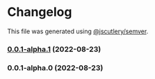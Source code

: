 # Changelog

This file was generated using [@jscutlery/semver](https://github.com/jscutlery/semver).

### [0.0.1-alpha.1](https://github.com/justicointeractive/caliobase/compare/tailwindcss-color-css-vars-0.0.1-alpha.0...tailwindcss-color-css-vars-0.0.1-alpha.1) (2022-08-23)

### 0.0.1-alpha.0 (2022-08-23)
